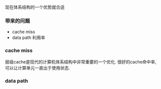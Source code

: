 现在体系结构的一个优势就合适

### 带来的问题
- cache miss
- data path 利用率

### cache miss

层级cache是现代的计算机体系结构中非常重要的一个优化. 很好的cache命中率, 可以让计算单元一直出于使用状态.

### data path

